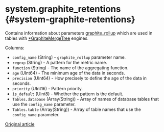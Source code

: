 # system.graphite_retentions {#system-graphite-retentions}

Contains information about parameters [graphite\_rollup](../../operations/server-configuration-parameters/settings.md#server_configuration_parameters-graphite) which are used in tables with [\*GraphiteMergeTree](../../engines/table-engines/mergetree-family/graphitemergetree.md) engines.

Columns:

-   `config_name` (String) - `graphite_rollup` parameter name.
-   `regexp` (String) - A pattern for the metric name.
-   `function` (String) - The name of the aggregating function.
-   `age` (UInt64) - The minimum age of the data in seconds.
-   `precision` (UInt64) - How precisely to define the age of the data in seconds.
-   `priority` (UInt16) - Pattern priority.
-   `is_default` (UInt8) - Whether the pattern is the default.
-   `Tables.database` (Array(String)) - Array of names of database tables that use the `config_name` parameter.
-   `Tables.table` (Array(String)) - Array of table names that use the `config_name` parameter.

[Original article](https://clickhouse.tech/docs/en/operations/system_tables/graphite_retentions) <!--hide-->
